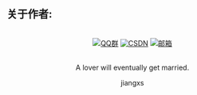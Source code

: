 
## 关于作者: 

<div align="center">  
<br/>
<a  target="_blank" href="https://zhuanlan.zhihu.com/javapass" rel="nofollow"><img src="https://img.shields.io/badge/知乎专栏-jiangxs-blue.svg" alt="QQ群" data-canonical-src="" style="max-width:100%;"></a>
<a target="_blank" href="http://blog.csdn.net/qq_34342453" rel="nofollow"><img src="https://img.shields.io/badge/CSDN-jiangxs-red.svg" alt="CSDN" data-canonical-src="" style="max-width:100%;"></a>
<a target="_blank" href="mailto:jiangxs007@gmail.com" rel="nofollow"><img src="https://img.shields.io/badge/Email-jiangxs007@gmail.com-lightgrey.svg" alt="邮箱" data-canonical-src="" style="max-width:100%;"></a>
    <br/><br/>
    <p>
        A lover will eventually get married.
    </p>
<p>
			 jiangxs
    </p>
</div>

